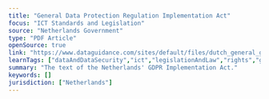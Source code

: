 ```yaml
---
title: "General Data Protection Regulation Implementation Act"
focus: "ICT Standards and Legislation"
source: "Netherlands Government"
type: "PDF Article"
openSource: true
link: "https://www.dataguidance.com/sites/default/files/dutch_general_general_data_protection_regulation_implemention_act.pdf"
learnTags: ["dataAndDataSecurity","ict","legislationAndLaw","rights","government"]
summary: "The text of the Netherlands' GDPR Implementation Act."
keywords: []
jurisdiction: ["Netherlands"]
---
```


